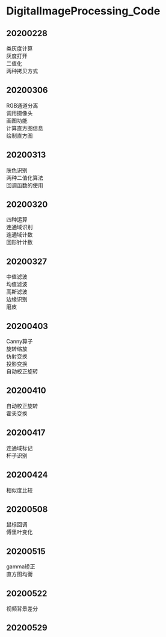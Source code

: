 # DigitalImageProcessing_Code
## 20200228
类灰度计算  
灰度打开  
二值化  
两种拷贝方式
## 20200306
RGB通道分离  
调用摄像头  
画图功能  
计算直方图信息  
绘制直方图
## 20200313
肤色识别  
两种二值化算法  
回调函数的使用
## 20200320 
四种运算  
连通域识别  
连通域计数  
回形针计数
## 20200327
中值滤波  
均值滤波  
高斯滤波  
边缘识别  
磨皮
## 20200403
Canny算子  
旋转缩放  
仿射变换  
投影变换  
自动校正旋转  
## 20200410
自动校正旋转  
霍夫变换  
## 20200417
连通域标记  
杯子识别  
## 20200424
相似度比较  
## 20200508
鼠标回调  
傅里叶变化  
## 20200515
gamma矫正  
直方图均衡  
## 20200522
视频背景差分  
## 20200529
